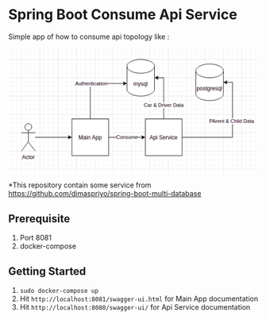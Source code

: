 
# Spring Boot Consume Api Service

Simple app of how to consume api topology like :

![Topology](https://github.com/dimaspriyo/spring-boot-consume-api-service/blob/master/topology.png)


*This repository contain some service from https://github.com/dimaspriyo/spring-boot-multi-database 

## Prerequisite

 1. Port 8081
 2. docker-compose 
 
 ## Getting Started
1. `sudo docker-compose up`
2. Hit `http://localhost:8081/swagger-ui.html` for Main App documentation
3. Hit `http://localhost:8080/swagger-ui/` for Api Service documentation
